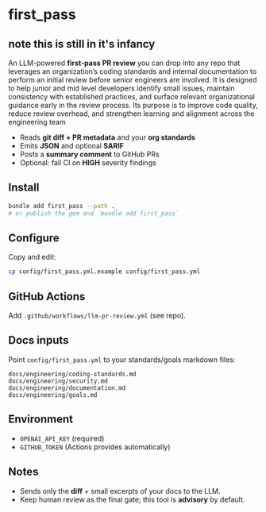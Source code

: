 # first_pass
## note this is still in it's infancy

An LLM-powered **first-pass PR review** you can drop into any repo that leverages an organization’s coding standards 
and internal documentation to perform an initial review before senior engineers are involved. It is designed to help
junior and mid level developers identify small issues, maintain consistency with established practices, and surface relevant
organizational guidance early in the review process. Its purpose is to improve code quality, reduce review overhead,
and strengthen learning and alignment across the engineering team

- Reads **git diff + PR metadata** and your **org standards**
- Emits **JSON** and optional **SARIF**
- Posts a **summary comment** to GitHub PRs
- Optional: fail CI on **HIGH** severity findings

## Install
```bash
bundle add first_pass --path .
# or publish the gem and `bundle add first_pass`
```

## Configure
Copy and edit:
```bash
cp config/first_pass.yml.example config/first_pass.yml
```

## GitHub Actions
Add `.github/workflows/llm-pr-review.yml` (see repo).

## Docs inputs
Point `config/first_pass.yml` to your standards/goals markdown files:
```
docs/engineering/coding-standards.md
docs/engineering/security.md
docs/engineering/documentation.md
docs/engineering/goals.md
```

## Environment
- `OPENAI_API_KEY` (required)
- `GITHUB_TOKEN` (Actions provides automatically)

## Notes
- Sends only the **diff** + small excerpts of your docs to the LLM.
- Keep human review as the final gate; this tool is **advisory** by default.
